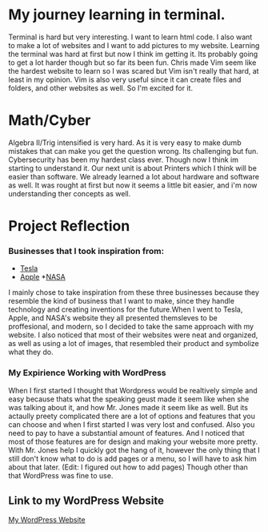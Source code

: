 # My journey learning in terminal.
Terminal is hard but very interesting. I want to learn html code. I also want to make a lot of websites and I want to add pictures to my website. 
Learning the terminal was hard at first but now I think im getting it. Its probably going to get a lot harder though but so far its been fun. Chris made Vim seem like the hardest website to learn so I was scared but Vim isn't really that hard, at least in my opinion. Vim is also very useful since it can create files and folders, and other websites as well. So I'm excited for it.
# Math/Cyber

Algebra II/Trig intensified is very hard. As it is very easy to make dumb mistakes that can make you get the question wrong. Its challenging but fun. Cybersecurity has been my hardest class ever. Though now I think im starting to understand it. Our next unit is about Printers which I think will be easier than software. We already learned a lot about hardware and software as well. It was rought at first but now it seems a little bit easier, and i'm now understanding ther concepts as well.

# Project Reflection

### Businesses that I took inspiration from:
* [Tesla](https://www.tesla.com/)
* [Apple](https://www.apple.com/store?afid=p238%7CseIEs444j-dc_mtid_1870765e38482_pcrid_714995330286_pgrid_13945964887_pntwk_g_pchan__pexid__ptid_kwd-10778630_&cid=aos-us-kwgo-brand-apple--slid---product-)
*[NASA](https://www.nasa.gov/)

I mainly chose to take inspiration from these three businesses because they resemble the kind of business that I want to make, since they handle technology and creating inventions for the future.When I went to  Tesla, Apple, and NASA's website they all presented themsleves to be proffesional, and modern, so I decided to take the same approach with my website. I also noticed that most of their websites were  neat and organized, as well as using a lot of images, that resembled their product and symbolize what they do.

### My Expirience Working with WordPress

When I first started I thought that Wordpress would be realtively simple and easy because thats what the speaking geust made it seem like when she was talking about it, and how Mr. Jones made it seem like as well. But its actaully preety complicated there are a lot of options and features that you can choose and when I first started I was very lost and confused. Also you need to pay to have a substantial amount of features. And I noticed that most of those features are for design and making your website more pretty. With Mr. Jones help I quickly got the hang of it, however the only thing that I still don't know what to do is add pages or a menu, so I will have to ask him about that later. (Edit: I figured out how to add pages) Though other than that WordPress was fine to use.  


## Link to my WordPress Website

[My WordPress Website](https://technexus74.wordpress.com/)
